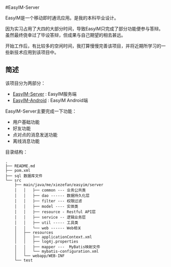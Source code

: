 #EasyIM-Server

EasyIM是一个移动即时通讯应用。是我的本科毕业设计。  
  
因为实习占用了大四的大部分时间，导致EasyIM只完成了部分功能便参与答辩。虽然最终侥幸过了毕设答辩，但成果与自己期望的相去甚远。  
  
开始工作后，有比较多的空闲时间，我打算慢慢完善该项目，并将近期所学习的一些新技术应用到该项目中。  


## 简述

该项目分为两部分：

* [EasyIM-Server][1] : EasyIM服务端
* [EasyIM-Android][2] : EasyIM Android端

EasyIM-Server主要完成一下功能：

* 用户基础功能
* 好友功能
* 点对点的消息发送功能
* 离线消息功能

目录结构：

```
.
├── README.md
├── pom.xml 
├── sql 数据库文件
└── src 
    ├── main/java/me/xiezefan/easyim/server
    │   │   ├── common --- 业务公共类
    │   │   ├── dao ------ 数据持久化层
    │   │   ├── filter --- 权限过滤
    │   │   ├── model ---- 实体类
    │   │   ├── resource - Restful API层
    │   │   ├── service -- 逻辑业务层
    │   │   ├── util ----- 工具类
    │   │   └── web ------ Web相关
    │   ├── resources
    │   │   ├── applicationContext.xml
    │   │   ├── log4j.properties
    │   │   ├── mapper ---  MyBatis映射文件
    │   │   └── mybatis-configuration.xml
    │   └── webapp/WEB-INF  
    └── test

```

[1]:https://github.com/xiezefan/EasyIM-Server
[2]:https://github.com/xiezefan/EasyIM-Android